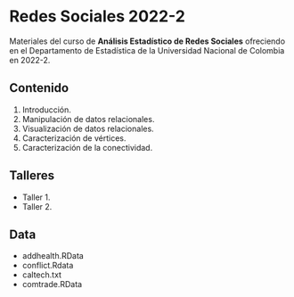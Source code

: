 # Redes Sociales 2022-2

Materiales del curso de **Análisis Estadístico de Redes Sociales** ofreciendo en el Departamento de Estadística de la Universidad Nacional de Colombia en 2022-2.

## Contenido

1. Introducción.
2. Manipulación de datos relacionales.
3. Visualización de datos relacionales.
4. Caracterización de vértices.
5. Caracterización de la conectividad.

## Talleres

- Taller 1.
- Taller 2.

## Data

- addhealth.RData
- conflict.Rdata
- caltech.txt
- comtrade.RData
